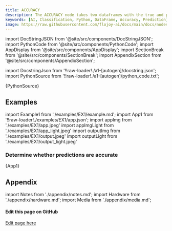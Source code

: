 ```yaml
---
title: ACCURACY
description: The ACCURACY node takes two dataframes with the true and predicted labels from a classification task, and indicates what proportion of the predictions were correct. These dataframes should both be single columns.
keywords: [AI, Classification, Python, DataFrame, Accuracy, Prediction]
image: https://raw.githubusercontent.com/flojoy-ai/docs/main/docs/nodes/AI_ML/CLASSIFICATION/ACCURACY/examples/EX1/output.jpeg
---
```


[//]: # 'Custom component imports'


import DocStringJSON from '@site/src/components/DocStringJSON';
import PythonCode from '@site/src/components/PythonCode';
import AppDisplay from '@site/src/components/AppDisplay';
import SectionBreak from '@site/src/components/SectionBreak';
import AppendixSection from '@site/src/components/AppendixSection';

[//]: # 'Docstring'

import DocstringJson from '!!raw-loader!./a1-[autogen]/docstring.json';
import PythonSource from '!!raw-loader!./a1-[autogen]/python_code.txt';

<DocStringJSON data={DocstringJson} />

<PythonCode GLink='AI_ML/CLASSIFICATION/ACCURACY/ACCURACY.py'>{PythonSource}</PythonCode>

<SectionBreak />

[//]: # 'Examples'

## Examples

import Example1 from './examples/EX1/example.md';
import App1 from '!!raw-loader!./examples/EX1/app.json';
import appImg from './examples/EX1/app.jpeg'
import appImgLight from './examples/EX1/app_light.jpeg'
import outputImg from './examples/EX1/output.jpeg'
import outputLight from './examples/EX1/output_light.jpeg'

### Determine whether predictions are accurate

<AppDisplay 
    nodeLabel='ACCURACY'
    appImg={appImg}
    appLight={appImgLight}
    outputLight={outputLight}
    outputImg={outputImg}
    >
{App1}
</AppDisplay>

<Example1 />

<SectionBreak />

[//]: # 'Appendix'

## Appendix

import Notes from './appendix/notes.md';
import Hardware from './appendix/hardware.md';
import Media from './appendix/media.md';

<AppendixSection index={0} folderPath='nodes/AI_ML/CLASSIFICATION/ACCURACY/appendix/'><Notes /></AppendixSection>
<AppendixSection index={1} folderPath='nodes/AI_ML/CLASSIFICATION/ACCURACY/appendix/'><Hardware /></AppendixSection>
<AppendixSection index={2} folderPath='nodes/AI_ML/CLASSIFICATION/ACCURACY/appendix/'><Media /></AppendixSection>

<SectionBreak />

[//]: # 'Edit page on GitHub'

#### Edit this page on GitHub

[Edit page here](https://github.com/flojoy-ai/docs/tree/main/docs/nodes/AI_ML/CLASSIFICATION/ACCURACY)
